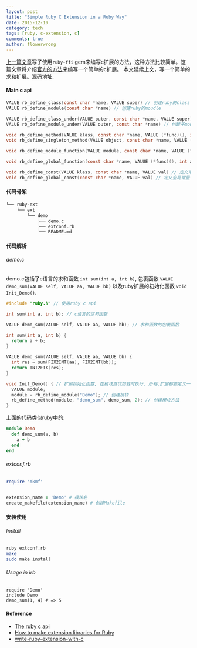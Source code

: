 ```yaml
---
layout: post
title: "Simple Ruby C Extension in a Ruby Way"
date: 2015-12-10
category: tech
tags: [ruby, c-extension, c]
comments: true
author: flowerwrong
---
```


[上一篇文章](http://blog.liveneeq.com/tech/2015/12/08/simple-ruby-ffi-demo.html)写了使用`ruby-ffi` gem来编写c扩展的方法，这种方法比较简单。这篇文章将介绍[官方的方法](https://github.com/ruby/ruby/blob/trunk/doc/extension.rdoc)来编写一个简单的c扩展。
本文延续上文，写一个简单的求和扩展。[源码](https://github.com/FlowerWrong/ffi-demos/tree/master/ruby-ext/ext/demo)地址.

#### Main c api

```c
VALUE rb_define_class(const char *name, VALUE super) // 创建ruby的class
VALUE rb_define_module(const char *name) // 创建ruby的moudle

VALUE rb_define_class_under(VALUE outer, const char *name, VALUE super) // 创建子类, 可以是class的, 也可以是module的
VALUE rb_define_module_under(VALUE outer, const char *name) // 创建子module

void rb_define_method(VALUE klass, const char *name, VALUE (*func)(), int argc) // 创建方法
void rb_define_singleton_method(VALUE object, const char *name, VALUE (*func)(), int argc) // 创建单例方法

void rb_define_module_function(VALUE module, const char *name, VALUE (*func)(), int argc) // 定义module方法

void rb_define_global_function(const char *name, VALUE (*func)(), int argc) // 定义kernel module的方法

void rb_define_const(VALUE klass, const char *name, VALUE val) // 定义常量
void rb_define_global_const(const char *name, VALUE val) // 定义全局常量
```

#### 代码骨架

```bash
└── ruby-ext
    └── ext
        └── demo
            ├── demo.c
            ├── extconf.rb
            └── README.md
```

#### 代码解析

###### demo.c

demo.c包括了c语言的求和函数 `int sum(int a, int b)`, 包裹函数 `VALUE demo_sum(VALUE self, VALUE aa, VALUE bb)` 以及ruby扩展的初始化函数 `void Init_Demo()`.

```c
#include "ruby.h" // 使用ruby c api

int sum(int a, int b); // c语言的求和函数

VALUE demo_sum(VALUE self, VALUE aa, VALUE bb); // 求和函数的包裹函数

int sum(int a, int b) {
  return a + b;
}

VALUE demo_sum(VALUE self, VALUE aa, VALUE bb) {
  int res = sum(FIX2INT(aa), FIX2INT(bb));
  return INT2FIX(res);
}

void Init_Demo() { // 扩展初始化函数, 在模块首次加载时执行, 所有c扩展都要定义一个名为Init_extname的函数
  VALUE module;
  module = rb_define_module("Demo"); // 创建模块
  rb_define_method(module, "demo_sum", demo_sum, 2); // 创建模块方法
}
```

上面的代码类似ruby中的:

```ruby
module Demo
  def demo_sum(a, b)
    a + b
  end
end
```

###### extconf.rb

```ruby
require 'mkmf'


extension_name = 'Demo' # 模块名
create_makefile(extension_name) # 创建Makefile
```

#### 安装使用

###### Install

```bash
ruby extconf.rb
make
sudo make install
```

###### Usage in irb

```irb
require 'Demo'
include Demo
demo_sum(1, 4) # => 5
```

#### Reference

* [The ruby c api](https://silverhammermba.github.io/emberb/c/)
* [How to make extension libraries for Ruby](https://github.com/ruby/ruby/blob/trunk/doc/extension.rdoc)
* [write-ruby-extension-with-c](https://www.gitbook.com/book/wusuopu/write-ruby-extension-with-c/details)
